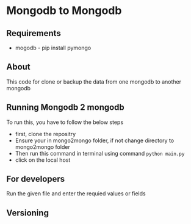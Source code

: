 # Mongodb to Mongodb

## Requirements 
- mogodb - pip install pymongo

## About
This code for clone or backup the data from one mongodb to another mongodb 

## Running Mongodb 2 mongodb
To run this, you have to follow the below steps
- first, clone the repositry
- Ensure your in mongo2mongo folder, if not change directory to mongo2mongo folder
- Then run this command in terminal using command `python main.py`
- click on the local host

## For developers
Run the given file and enter the requied values or fields

## Versioning
